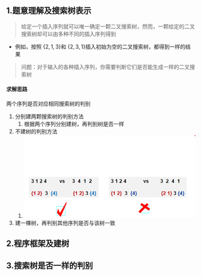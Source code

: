 ## 1.题意理解及搜索树表示
>给定一个插入序列就可以唯一确定一颗二叉搜索树，然而，一颗给定的二叉搜索树却可以由多种不同的插入序列得到
* 例如，按照 $\{2,1,3\}$和 $\{2,3,1\}$插入初始为空的二叉搜索树，都得到一样的结果

>问题：对于输入的各种插入序列，你需要判断它们是否能生成一样的二叉搜索树

#### 求解思路
两个序列是否对应相同搜索树的判别
1. 分别建两颗搜索树的判别方法
	1. 根据两个序列分别建树，再判别树是否一样
2. 不建树的判别方法
	1. ![image21](image/image21.png)
3. 建一棵树，再判别其他序列是否与该树一致
## 2.程序框架及建树
## 3.搜索树是否一样的判别